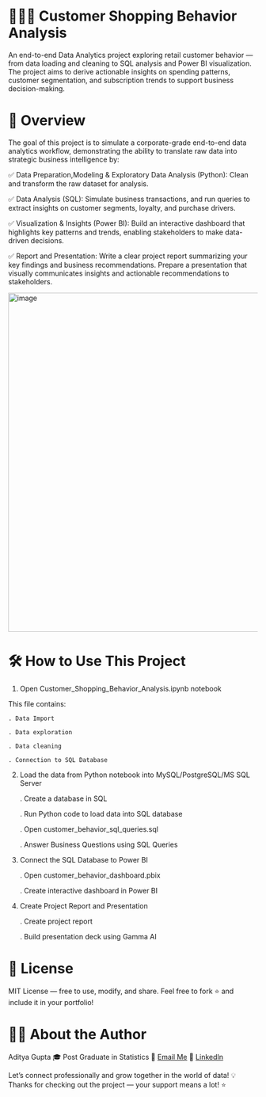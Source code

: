 # 👨🏻‍💻 Customer Shopping Behavior Analysis
An end-to-end Data Analytics project exploring retail customer behavior — from data loading and cleaning to SQL analysis and Power BI visualization. The project aims to derive actionable insights on spending patterns, customer segmentation, and subscription trends to support business decision-making.

# 🧩 Overview
The goal of this project is to simulate a corporate-grade end-to-end data analytics workflow, demonstrating the ability to translate raw data into strategic business intelligence by:

✅ Data Preparation,Modeling & Exploratory Data Analysis (Python): Clean and transform the raw dataset for analysis.

✅ Data Analysis (SQL): Simulate business transactions, and run queries to extract insights on customer segments, loyalty, and purchase drivers.

✅ Visualization & Insights (Power BI): Build an interactive dashboard that highlights key patterns and trends, enabling stakeholders to make data-driven decisions.

✅ Report and Presentation: Write a clear project report summarizing your key findings and business recommendations. Prepare a presentation that visually communicates insights and actionable recommendations to stakeholders.

<img width="1262" height="685" alt="image" src="https://github.com/user-attachments/assets/1ba70102-d9aa-4bcc-b6c1-45350a5205bd" />



# 🛠️ How to Use This Project
1. Open Customer_Shopping_Behavior_Analysis.ipynb notebook

  This file contains:

    . Data Import
    
    . Data exploration
    
    . Data cleaning

    . Connection to SQL Database

2. Load the data from Python notebook into MySQL/PostgreSQL/MS SQL Server

   . Create a database in SQL
      
   . Run Python code to load data into SQL database

   . Open customer_behavior_sql_queries.sql

   . Answer Business Questions using SQL Queries

3. Connect the SQL Database to Power BI

   . Open customer_behavior_dashboard.pbix

   . Create interactive dashboard in Power BI

4. Create Project Report and Presentation

   . Create project report

   . Build presentation deck using Gamma AI


# 📜 License

MIT License — free to use, modify, and share.
Feel free to fork ⭐ and include it in your portfolio!

# 👨‍💻 About the Author

Aditya Gupta
🎓 Post Graduate in Statistics
📧 [Email Me](adityagupta1032@gmail.com)
🔗 [LinkedIn](https://www.linkedin.com/in/aditya-gupta-06a07523b/)



Let’s connect professionally and grow together in the world of data!
💡 Thanks for checking out the project — your support means a lot! ⭐
